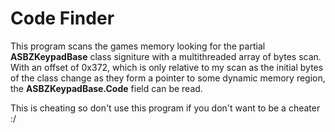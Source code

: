 # Code Finder
This program scans the games memory looking for the partial **ASBZKeypadBase** class signiture with a multithreaded array of bytes scan. With an offset of 0x372, which is only relative to my scan as the initial bytes of the class change as they form a pointer to some dynamic memory region, the **ASBZKeypadBase.Code** field can be read.

This is cheating so don't use this program if you don't want to be a cheater :/
